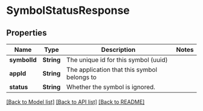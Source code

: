 # SymbolStatusResponse

## Properties
Name | Type | Description | Notes
------------ | ------------- | ------------- | -------------
**symbolId** | **String** | The unique id for this symbol (uuid) | 
**appId** | **String** | The application that this symbol belongs to | 
**status** | **String** | Whether the symbol is ignored. | 

[[Back to Model list]](../README.md#documentation-for-models) [[Back to API list]](../README.md#documentation-for-api-endpoints) [[Back to README]](../README.md)


